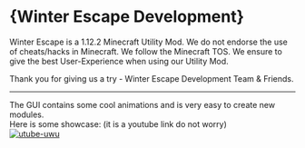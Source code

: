 # {Winter Escape Development}
Winter Escape is a 1.12.2 Minecraft Utility Mod. We do not endorse the use of cheats/hacks in Minecraft. We follow the Minecraft TOS.
We ensure to give the best User-Experience when using our Utility Mod.

Thank you for giving us a try - Winter Escape Development Team & Friends.

---

The GUI contains some cool animations and is very easy to create new modules.  
Here is some showcase: (it is a youtube link do not worry)  
[![utube-uwu](https://img.youtube.com/vi/WCN9H0Uuds8/0.jpg)](https://www.youtube.com/watch?v=WCN9H0Uuds8)
